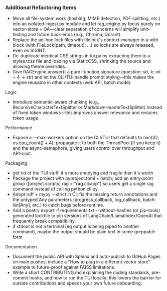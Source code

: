 ### Additional Refactoring Items

- Move all file-system work (hashing, MIME detection, PDF splitting, etc.) into an isolated ingest.py module and let rag_engine.py focus purely on vector-store + QA—clear separation of concerns will simplify unit-testing and future back-ends (e.g., Chroma, Qdrant).
- Replace the ad-hoc lock files with filelock's context-manager in a with block (with FileLock(path, timeout): …) so locks are always released, even on SIGINT.
- De-duplicate identical CSS strings in tui.py by extracting them to a styles.tcss file and loading via StaticCSS, shrinking the source and allowing theme overrides.
- Give RAGEngine.answer() a pure-function signature (question: str, k: int = 4 -> str) and let the CLI/TUI handle prompt styling—this makes the engine reusable in other contexts (web API, batch mode).

Logic

- Introduce semantic-aware chunking (e.g., RecursiveCharacterTextSplitter or MarkdownHeaderTextSplitter) instead of fixed token windows—this improves answer relevance and reduces token usage.

Performance

- Expose a --max-workers option on the CLI/TUI that defaults to min(32, os.cpu_count() + 4); propagate it to both the ThreadPool (if you keep it) and the async-semaphore, giving users control over throughput and API-cost.

Packaging

- get rid of the TUI stuff. it's more annoying and fragile than it's worth
- Package the project with pyproject.toml + hatch; add an entry-point group ([project.scripts] rag = "rag.cli:app") so users get a single rag command instead of calling python cli.py.
- Adopt ruff + mypy --strict in CI; fix the missing return annotations and the untyped Any parameters (progress_callback, log_callback, batch: list[Any], etc.) to catch bugs before runtime.
- Add a poetry export -f requirements.txt --without-hashes (or pip-tools) generated lockfile to pin versions of LangChain/LlamaIndex/OpenAI that frequently break compatibility.
- if stdout is not a terminal (eg output is being piped to another command), maybe the output should be plain text in some greppable form


Documentation

- Document the public API with Sphinx and auto-publish to GitHub Pages on main pushes; include a "How to plug in a different vector store" example to future-proof against FAISS limitations.
- Write a short CONTRIBUTING.md explaining the coding standards, pre-commit hooks, and how to run the TUI locally; this lowers the barrier for outside contributions and speeds your own future onboarding.
